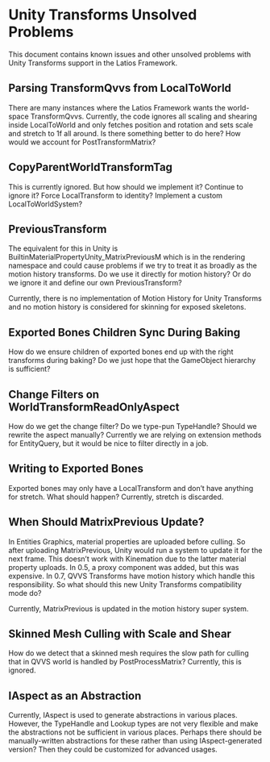 # Unity Transforms Unsolved Problems

This document contains known issues and other unsolved problems with Unity
Transforms support in the Latios Framework.

## Parsing TransformQvvs from LocalToWorld

There are many instances where the Latios Framework wants the world-space
TransformQvvs. Currently, the code ignores all scaling and shearing inside
LocalToWorld and only fetches position and rotation and sets scale and stretch
to 1f all around. Is there something better to do here? How would we account for
PostTransformMatrix?

## CopyParentWorldTransformTag

This is currently ignored. But how should we implement it? Continue to ignore
it? Force LocalTransform to identity? Implement a custom LocalToWorldSystem?

## PreviousTransform

The equivalent for this in Unity is BuiltinMaterialPropertyUnity_MatrixPreviousM
which is in the rendering namespace and could cause problems if we try to treat
it as broadly as the motion history transforms. Do we use it directly for motion
history? Or do we ignore it and define our own PreviousTransform?

Currently, there is no implementation of Motion History for Unity Transforms and
no motion history is considered for skinning for exposed skeletons.

## Exported Bones Children Sync During Baking

How do we ensure children of exported bones end up with the right transforms
during baking? Do we just hope that the GameObject hierarchy is sufficient?

## Change Filters on WorldTransformReadOnlyAspect

How do we get the change filter? Do we type-pun TypeHandle? Should we rewrite
the aspect manually? Currently we are relying on extension methods for
EntityQuery, but it would be nice to filter directly in a job.

## Writing to Exported Bones

Exported bones may only have a LocalTransform and don’t have anything for
stretch. What should happen? Currently, stretch is discarded.

## When Should MatrixPrevious Update?

In Entities Graphics, material properties are uploaded before culling. So after
uploading MatrixPrevious, Unity would run a system to update it for the next
frame. This doesn’t work with Kinemation due to the latter material property
uploads. In 0.5, a proxy component was added, but this was expensive. In 0.7,
QVVS Transforms have motion history which handle this responsibility. So what
should this new Unity Transforms compatibility mode do?

Currently, MatrixPrevious is updated in the motion history super system.

## Skinned Mesh Culling with Scale and Shear

How do we detect that a skinned mesh requires the slow path for culling that in
QVVS world is handled by PostProcessMatrix? Currently, this is ignored.

## IAspect as an Abstraction

Currently, IAspect is used to generate abstractions in various places. However,
the TypeHandle and Lookup types are not very flexible and make the abstractions
not be sufficient in various places. Perhaps there should be manually-written
abstractions for these rather than using IAspect-generated version? Then they
could be customized for advanced usages.
